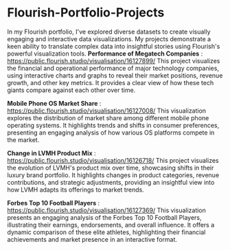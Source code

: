 # Flourish-Portfolio-Projects

In my Flourish portfolio, I've explored diverse datasets to create visually engaging and interactive data visualizations. My projects demonstrate a keen ability to translate complex data into insightful stories using Flourish's powerful visualization tools.
**Performance of Megatech Companies** : https://public.flourish.studio/visualisation/16127899/
This project visualizes the financial and operational performance of major technology companies, using interactive charts and graphs to reveal their market positions, revenue growth, and other key metrics. It provides a clear view of how these tech giants compare against each other over time.

**Mobile Phone OS Market Share** : https://public.flourish.studio/visualisation/16127008/
This visualization explores the distribution of market share among different mobile phone operating systems. It highlights trends and shifts in consumer preferences, presenting an engaging analysis of how various OS platforms compete in the market.

**Change in LVMH Product Mix** : https://public.flourish.studio/visualisation/16126718/
This project visualizes the evolution of LVMH's product mix over time, showcasing shifts in their luxury brand portfolio. It highlights changes in product categories, revenue contributions, and strategic adjustments, providing an insightful view into how LVMH adapts its offerings to market trends.

**Forbes Top 10 Football Players**  : https://public.flourish.studio/visualisation/16127369/
This visualization presents an engaging analysis of the Forbes Top 10 Football Players, illustrating their earnings, endorsements, and overall influence. It offers a dynamic comparison of these elite athletes, highlighting their financial achievements and market presence in an interactive format.

